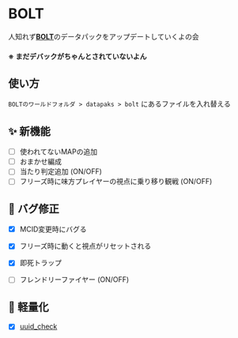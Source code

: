 # BOLT
人知れず[**BOLT**](https://archive.crowdford.com/maps/bolt)のデータパックをアップデートしていくよの会
#### ※ まだデバックがちゃんとされていないよん


## 使い方
`BOLTのワールドフォルダ > datapaks > bolt` にあるファイルを入れ替える


## ✨ 新機能
- [ ] 使われてないMAPの追加
- [ ] おまかせ編成
- [ ] 当たり判定追加 (ON/OFF)
- [ ] フリーズ時に味方プレイヤーの視点に乗り移り観戦 (ON/OFF)

## 🐜 バグ修正
- [x] MCID変更時にバグる
- [x] フリーズ時に動くと視点がリセットされる
- [x] 即死トラップ
- [ ] フレンドリーファイヤー (ON/OFF)


## 🐎 軽量化
- [x] [uuid_check](https://github.com/Ryukkun/bolt/commits/main/data/kill_handle/functions/uuid_check)